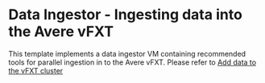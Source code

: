 # Data Ingestor - Ingesting data into the Avere vFXT

This template implements a data ingestor VM containing recommended tools for parallel ingestion in to the Avere vFXT.  Please refer to [Add data to the vFXT cluster](../../../docs/getting_data_onto_vfxt.md)